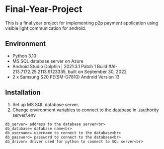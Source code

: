 # Final-Year-Project
This is a final year project for implementing p2p payment application using visible light communication for android.

## Environment
- Python 3.10
- MS SQL database server on Azure
- Android Studio Dolphin | 2021.3.1 Patch 1 Build #AI-213.7172.25.2113.9123335, built on September 30, 2022
- 2 x Samsung S20 FE(SM-G7810) Android Version 13

## Installation
1. Set up MS SQL database server.
2. Change environment variables to connect to the database in ./authority server/.env<br>
```
db_server= address to the database server<br>
db_database= database name<br>
db_username= username to connect to the database<br>
db_password= password to connect to the database<br>
db_driver= driver used for python to connect to SQL server<br>
```
